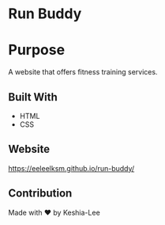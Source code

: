 # Run Buddy
# Purpose
A website that offers fitness training services.

## Built With
* HTML
* CSS

## Website
https://eeleelksm.github.io/run-buddy/

## Contribution
Made with ❤️ by Keshia-Lee
